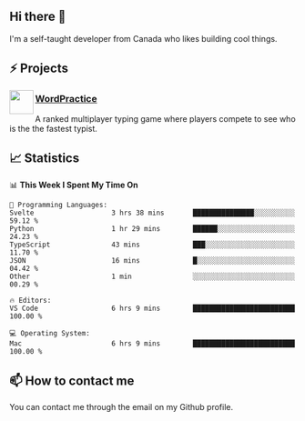 <h2>Hi there 👋</h2>

<p>I'm a self-taught developer from Canada who likes building cool things.</p>

<h2>⚡ Projects</h2>

<img align="left" src="https://i.imgur.com/6RT8VFO.png" width="42" height="42" />
<h3><a target="_blank" href="https://wordpractice.io/">WordPractice</a></h3>
<p>A ranked multiplayer typing game where players compete to see who is the the fastest typist.</p>

<h2>📈 Statistics</h2>

<!--START_SECTION:waka-->
📊 **This Week I Spent My Time On** 

```text
💬 Programming Languages: 
Svelte                   3 hrs 38 mins       ███████████████░░░░░░░░░░   59.12 % 
Python                   1 hr 29 mins        ██████░░░░░░░░░░░░░░░░░░░   24.23 % 
TypeScript               43 mins             ███░░░░░░░░░░░░░░░░░░░░░░   11.70 % 
JSON                     16 mins             █░░░░░░░░░░░░░░░░░░░░░░░░   04.42 % 
Other                    1 min               ░░░░░░░░░░░░░░░░░░░░░░░░░   00.29 % 

🔥 Editors: 
VS Code                  6 hrs 9 mins        █████████████████████████   100.00 % 

💻 Operating System: 
Mac                      6 hrs 9 mins        █████████████████████████   100.00 % 
```


<!--END_SECTION:waka-->

<h2>📫 How to contact me</h2>

You can contact me through the email on my Github profile.

